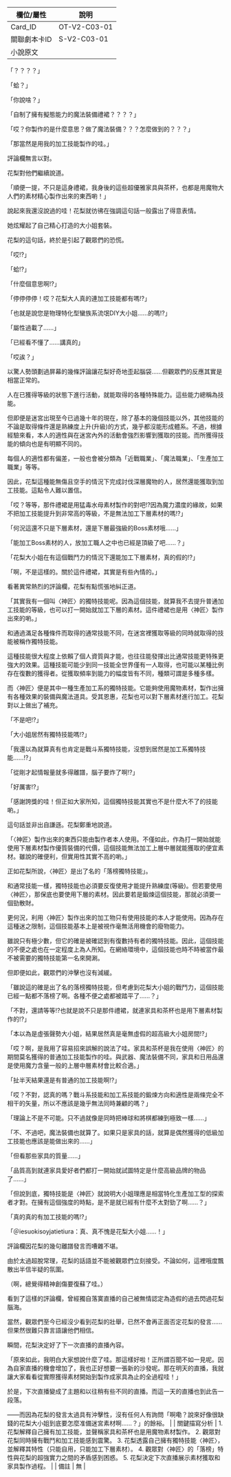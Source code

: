 | 欄位/屬性 | 說明 |
|---|---|
| Card_ID | OT-V2-C03-01 |
| 關聯劇本卡ID | S-V2-C03-01 |
| 小說原文 |
「？？？？」

「蛤？」

「你說啥？」

「自制了擁有擬態能力的魔法裝備禮裙？？？？」

「哎？你製作的是什麼意思？做了魔法裝備？？？怎麼做到的？？？」

「那當然是用我的加工技能製作的哇。」

評論欄無言以對。

花梨對他們繼續說道。

「順便一提，不只是這身禮裙，我身後的這些超優雅家具與茶杯，也都是用魔物大人們的素材精心製作出來的東西喲！」

說起來我還沒說過的哇！花梨就彷彿在強調這句話一般露出了得意表情。

她炫耀起了自己精心打造的大小姐套裝。

花梨的這句話，終於是引起了觀眾們的恐慌。

「哎!?」

「蛤!?」

「什麼個意思啊!?」

「停停停停！哎？花梨大人真的連加工技能都有嗎!?」

「也就是說您是物理特化型蠻族系流氓DIY大小姐……的嗎!?」

「屬性過載了……」

「已經看不懂了……講真的」

「哎誒？」

以驚人勢頭劃過屏幕的幾條評論讓花梨好奇地歪起腦袋……但觀眾們的反應其實是相當正常的。

人在已獲得等級的狀態下進行活動，就能取得的各種特殊能力。這些能力總稱為技能。

但即便是迷宮出現至今已過幾十年的現在，除了基本的幾個技能以外，其他技能的不論是取得條件還是熟練度上升(升級)的方式，幾乎都沒能形成體系。不過，根據經驗來看，本人的適性與在迷宮內外的活動會強烈影響到獲取的技能。而所獲得技能的傾向也是有明顯不同的。

每個人的適性都有偏差，一般也會被分類為「近戰職業」、「魔法職業」、「生產加工職業」等等。

因此，花梨這種能無傷且空手的情況下完成討伐深層魔物的人，居然還能獲取到加工技能。這點令人難以置信。

「哎？等等，那件禮裙是用猛毒水母素材製作的對吧!?因為魔力濃度的緣故，如果不把加工技能提升到非常高的等級，不是無法加工下層素材的嗎!?」

「何況這還不只是下層素材，還是下層最強級的Boss素材哦……」

「能加工Boss素材的人，放加工職人之中也已經是頂級了吧……？」

「花梨大小姐在有這個戰鬥力的情況下還能加工下層素材，真的假的!?」

「啊，不是這樣的。關於這件禮裙，其實是有些內情的。」

看著異常熱烈的評論欄，花梨有點慌張地糾正道。

「其實我有一個叫〈神匠〉的獨特技能呢。因為這個技能，就算我不去提升普通加工技能的等級，也可以打一開始就加工下層的素材。這件禮裙也是用〈神匠〉製作出來的喲。」

和通過滿足各種條件而取得的通常技能不同，在迷宮裡獲取等級的同時就取得的技能被稱作獨特技能。

這種技能很大程度上依賴了個人資質與才能，也往往能發揮出比通常技能更特殊更強大的效果。這種技能可能少到同一技能全世界僅有一人取得，也可能以某種比例存在復數的獲得者。從獲取頻率到能力的幅度皆有不同，種類可謂是多種多樣。

而〈神匠〉便是其中一種生產加工系的獨特技能。它能夠使用魔物素材，製作出擁有各種效果的裝備與魔法道具。受其恩惠，花梨也可以對下層素材進行加工。花梨對以上做出了補充。

「不是吧!?」

「大小姐居然有獨特技能嗎!?」

「我還以為就算真有也肯定是戰斗系獨特技能，沒想到居然是加工系獨特技能……!?」

「從剛才起情報量就多得離譜，腦子要炸了啊!?」

「好厲害!?」

「感謝誇獎的哇！但正如大家所知，這個獨特技能其實也不是什麼大不了的技能喲。」

這句話並非出自謙遜。花梨鄭重地說道。

「〈神匠〉製作出來的東西只能由製作者本人使用。不僅如此，作為打一開始就能使用下層素材製作優質裝備的代價，這個技能無法加工上層中層就能獲取的便宜素材。雖說的確便利，但實用性其實不高的喲。」

正如花梨所說，〈神匠〉是出了名的「落榜獨特技能」。

和通常技能一樣，獨特技能也必須要反復使用才能提升熟練度(等級)。但若要使用〈神匠〉，那保底也要使用下層的素材。因此要若是鍛煉這個技能，那就必須要一個勁散財。

更何況，利用〈神匠〉製作出來的加工物只有使用技能的本人才能使用。因為存在這種迷之限制，這個技能基本上是被視作毫無活用機會的廢物能力。

雖說只有極少數，但它的確是被確認到有復數持有者的獨特技能。因此，這個技能的不便之處也在一定程度上為人所知。在網絡環境中，這個技能也時不時被當作最不被需要的獨特技能第一名來開涮。

但即便如此，觀眾們的沖擊也沒有減緩。

「雖說這的確是出了名的落榜獨特技能，但考慮到花梨大小姐的戰鬥力，這個技能已經一點都不落榜了啊。各種不便之處都被踏平了……？」

「不對，還請等等!?也就是說不只是那件禮裙，就連家具和茶杯也是用下層素材製作的!?」

「本以為是虛張聲勢大小姐，結果居然真是毫無虛假的超高級大小姐房間!?」

「哎？啊，是我用了容易招來誤解的說法了哇。家具和茶杯是我在使用〈神匠〉的期間莫名獲得的普通加工技能製作的哇。與武器、魔法裝備不同，家具和日用品還是使用魔力含量一般的上層中層素材會比較合適。」

「扯半天結果還是有普通的加工技能啊!?」

「哎？不對，認真的嗎？戰斗系技能和加工系技能的鍛煉方向和適性是兩條完全不相干的矢量，所以不應該是幾乎無法同時兼顧的嗎？」

「理論上不是不可能。只不過就像是同時把棒球和將棋都練到極致一樣……」

「不、不過吧，魔法裝備也就算了。如果只是家具的話，就算是偶然獲得的低級加工技能也應該是能做出來的……」

「但看那些家具的質量……」

「品質高到就連家具愛好者們都打一開始就試圖特定是什麼高級品牌的物品了……」

「但說到底，獨特技能是〈神匠〉就說明大小姐理應是相當特化生產加工型的探索者才對。在擁有這個強度的時點，是不是就已經有什麼不太對勁了啊……？」

「真的真的有加工技能的嗎!?」

「＠iesuokisoyjatietiura：真、真不愧是花梨大小姐……！」

評論欄因花梨的幾句離譜發言而嘈雜不堪。

由於太過超脫常理，花梨的話語並不能被觀眾們立刻接受。不論如何，這裡哦度飄散出半信半疑的氛圍。

（啊，總覺得精神創傷要復蘇了哇。）

看到了這樣的評論欄，曾經獨自落寞直播的自己被無情認定為造假的過去閃過花梨腦海。

當然，觀眾們至今已經沒少看到花梨的壯舉，已然不會再正面否定花梨的發言……但果然很難只靠言語讓他們相信。

瞬間，花梨決定好了下一次直播的直播內容。

「原來如此，我明白大家想說什麼了哇。那這樣好啦！正所謂百聞不如一見呢。因為自家直播的機會增加了，我也正好想要一張新的沙發呢。那在明天的直播，我就讓大家看看從實際獲得素材開始到製作成家具為止的全過程哇！」

於是，下次直播變成了主題和以往稍有些不同的直播。而這一天的直播也到此告一段落。

——而因為花梨的發言太過具有沖擊性，沒有任何人有詢問「啊嘞？說來好像很缺錢的花梨大小姐到底要怎麼准備迷宮素材啊……？」的餘裕。
|
| 關鍵描寫分析 | 1. 花梨解釋自己擁有加工技能，並聲稱家具和茶杯也是用魔物素材製作。 2. 觀眾對花梨同時擁有戰鬥和加工技能感到震驚。 3. 花梨透露自己擁有獨特技能〈神匠〉，並解釋其特性（只能自用，只能加工下層素材）。 4. 觀眾對〈神匠〉的「落榜」特性與花梨的超強實力之間的矛盾感到困惑。 5. 花梨決定下次直播展示素材獲取和家具製作過程。 |
| 備註 | 無 |
